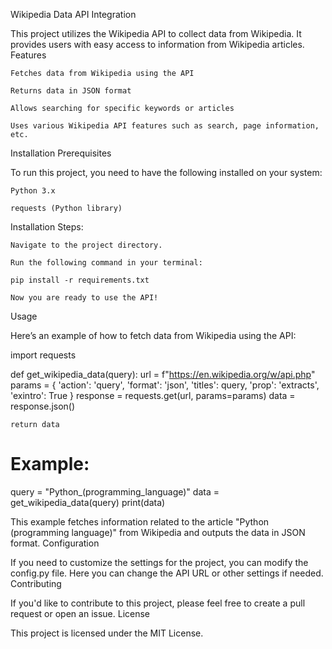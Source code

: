 Wikipedia Data API Integration

This project utilizes the Wikipedia API to collect data from Wikipedia. It provides users with easy access to information from Wikipedia articles.
Features

    Fetches data from Wikipedia using the API

    Returns data in JSON format

    Allows searching for specific keywords or articles

    Uses various Wikipedia API features such as search, page information, etc.

Installation
Prerequisites

To run this project, you need to have the following installed on your system:

    Python 3.x

    requests (Python library)

Installation Steps:

    Navigate to the project directory.

    Run the following command in your terminal:

    pip install -r requirements.txt

    Now you are ready to use the API!

Usage

Here’s an example of how to fetch data from Wikipedia using the API:

import requests

def get_wikipedia_data(query):
    url = f"https://en.wikipedia.org/w/api.php"
    params = {
        'action': 'query',
        'format': 'json',
        'titles': query,
        'prop': 'extracts',
        'exintro': True
    }
    response = requests.get(url, params=params)
    data = response.json()

    return data

# Example:
query = "Python_(programming_language)"
data = get_wikipedia_data(query)
print(data)

This example fetches information related to the article "Python (programming language)" from Wikipedia and outputs the data in JSON format.
Configuration

If you need to customize the settings for the project, you can modify the config.py file. Here you can change the API URL or other settings if needed.
Contributing

If you'd like to contribute to this project, please feel free to create a pull request or open an issue.
License

This project is licensed under the MIT License.
